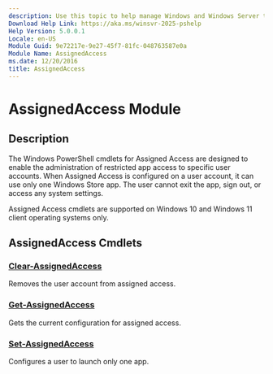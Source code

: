 ```yaml
---
description: Use this topic to help manage Windows and Windows Server technologies with Windows PowerShell.
Download Help Link: https://aka.ms/winsvr-2025-pshelp
Help Version: 5.0.0.1
Locale: en-US
Module Guid: 9e72217e-9e27-45f7-81fc-048763587e0a
Module Name: AssignedAccess
ms.date: 12/20/2016
title: AssignedAccess
---
```


# AssignedAccess Module
## Description
The Windows PowerShell cmdlets for Assigned Access are designed to enable the administration of restricted app access to specific user accounts. When Assigned Access is configured on a user account, it can use only one Windows Store app. The user cannot exit the app, sign out, or access any system settings.

Assigned Access cmdlets are supported on Windows 10 and Windows 11 client operating systems only.

## AssignedAccess Cmdlets
### [Clear-AssignedAccess](./Clear-AssignedAccess.md)
Removes the user account from assigned access.

### [Get-AssignedAccess](./Get-AssignedAccess.md)
Gets the current configuration for assigned access.

### [Set-AssignedAccess](./Set-AssignedAccess.md)
Configures a user to launch only one app.


